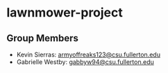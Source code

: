 # lawnmower-project

## Group Members
* Kevin Sierras: armyoffreaks123@csu.fullerton.edu
* Gabrielle Westby: gabbyw94@csu.fullerton.edu
